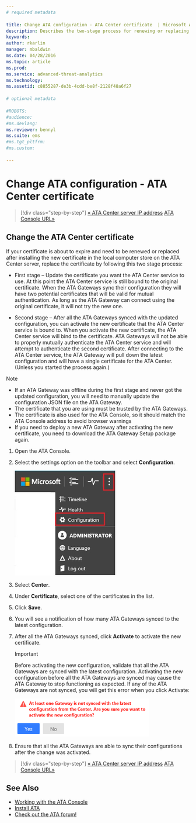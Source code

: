 ```yaml
---
# required metadata

title: Change ATA configuration - ATA Center certificate  | Microsoft ATA
description: Describes the two-stage process for renewing or replacing the certificate in the local computer store on the ATA Center server. 
keywords:
author: rkarlin
manager: mbaldwin
ms.date: 04/28/2016
ms.topic: article
ms.prod:
ms.service: advanced-threat-analytics
ms.technology:
ms.assetid: c8855287-de3b-4cdd-be8f-2128f48a6f27

# optional metadata

#ROBOTS:
#audience:
#ms.devlang:
ms.reviewer: bennyl
ms.suite: ems
#ms.tgt_pltfrm:
#ms.custom:

---
```


# Change ATA configuration - ATA Center certificate

>[!div class="step-by-step"]
[« ATA Center server IP address](modifying-ata-config-centerip.md)
[ATA Console URL»](modifying-ata-config-consoleurl.md)

## Change the ATA Center certificate
If your certificate is about to expire and need to be renewed or replaced after installing the new certificate in the local computer store on the ATA Center server, replace the certificate by following this two stage process:

-   First stage – Update the certificate you want the ATA Center service to use. At this point the ATA Center service is still bound to the original certificate. When the ATA Gateways sync their configuration they will have two potential certificates that will be valid for mutual authentication. As long as the ATA Gateway can connect using the original certificate, it will not try the new one.

-   Second stage – After all the ATA Gateways synced with the updated configuration, you can activate the new certificate that the ATA Center service is bound to. When you activate the new certificate, the ATA Center service will bind to the certificate. ATA Gateways will not be able to properly mutually authenticate the ATA Center service and will attempt to authenticate the second certificate. After connecting to the ATA Center service, the ATA Gateway will pull down the latest configuration and will have a single certificate for the ATA Center. (Unless you started the process again.)

> [!NOTE]
> -   If an ATA Gateway was offline during the first stage and never got the updated configuration, you will need to manually update the configuration JSON file on the ATA Gateway.
> -   The certificate that you are using must be trusted by the ATA Gateways.
> -   The certificate is also used for the ATA Console, so it should match the ATA Console address to avoid browser warnings
> -   If you need to deploy a new ATA Gateway after activating the new certificate, you need to download the ATA Gateway Setup package again.

1.  Open the ATA Console.

2.  Select the settings option on the toolbar and select **Configuration**.

    ![ATA configuration settings icon](media/ATA-config-icon.JPG)

3.  Select **Center**.

4.  Under **Certificate**, select one of the certificates in the list.

5.  Click **Save**.

6.  You will see a notification of how many ATA Gateways synced to the latest configuration.

7.  After all the ATA Gateways synced, click **Activate** to activate the new certificate.
	>[!IMPORTANT]
	>Before activating the new configuration, validate that all the ATA Gateways are synced with the latest configuration. Activating the new configuration before all the ATA Gateways are synced may cause the ATA Gateway to stop functioning as expected. If any of the ATA Gateways are not synced, you will get this error when you click Activate:
	>
	>    ![ATA Gateway sync error](media/ataGW-not-synced.png)

8.  Ensure that all the ATA Gateways are able to sync their configurations after the change was activated.

>[!div class="step-by-step"]
[« ATA Center server IP address](modifying-ata-config-centerip.md)
[ATA Console URL»](modifying-ata-config-consoleurl.md)

## See Also
- [Working with the ATA Console](working-with-ata-console.md)
- [Install ATA](install-ata.md)
- [Check out the ATA forum!](https://aka.ms/ata-forum)
